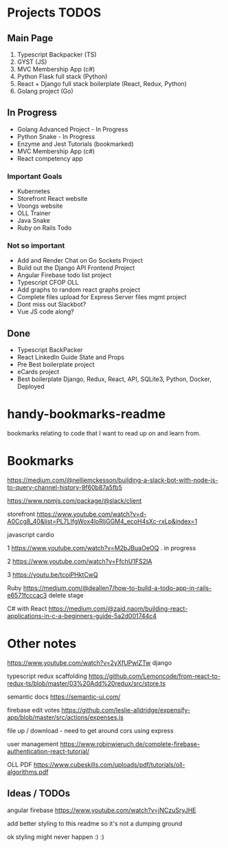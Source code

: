 # Projects TODOS

## Main Page

1. Typescript Backpacker (TS)
2. GYST (JS)
3. MVC Membership App (c#)
4. Python Flask full stack (Python)
5. React + Django full stack boilerplate (React, Redux, Python)
6. Golang project (Go)

## In Progress

- Golang Advanced Project - In Progress
- Python Snake - In Progress
- Enzyme and Jest Tutorials (bookmarked)
- MVC Membership App (c#)
- React competency app

### Important Goals

- Kubernetes
- Storefront React website
- Voongs website
- OLL Trainer
- Java Snake
- Ruby on Rails Todo

### Not so important

- Add and Render Chat on Go Sockets Project
- Build out the Django API Frontend Project
- Angular Firebase todo list project
- Typescript CFOP OLL
- Add graphs to random react graphs project
- Complete files upload for Express Server files mgmt project
- Dont miss out Slackbot?
- Vue JS code along?

## Done

- Typescript BackPacker
- React LinkedIn Guide State and Props
- Pre Best boilerplate project
- eCards project
- Best boilerplate Django, Redux, React, API, SQLite3, Python, Docker, Deployed

# handy-bookmarks-readme

bookmarks relating to code that I want to read up on and learn from.

# Bookmarks

https://medium.com/@nelliemckesson/building-a-slack-bot-with-node-js-to-query-channel-history-9f60b87a5fb5

https://www.npmjs.com/package/@slack/client

storefront
https://www.youtube.com/watch?v=d-A0Ccg8_40&list=PL7LIfgWox4loRljGGM4_ecoH4sXc-rxLp&index=1

javascript cardio

1 https://www.youtube.com/watch?v=M2bJBuaOeOQ . in progress

2 https://www.youtube.com/watch?v=FfchU1FS2IA

3 https://youtu.be/tcoiPHktCwQ

Ruby
https://medium.com/@deallen7/how-to-build-a-todo-app-in-rails-e6571fcccac3 delete stage

C# with React
https://medium.com/@zaid.naom/building-react-applications-in-c-a-beginners-guide-5a2d001744c4

# Other notes

https://www.youtube.com/watch?v=2yXfUPwlZTw
django

typescript redux scaffolding
https://github.com/Lemoncode/from-react-to-redux-ts/blob/master/03%20Add%20redux/src/store.ts

semantic docs
https://semantic-ui.com/

firebase edit votes
https://github.com/leslie-alldridge/expensify-app/blob/master/src/actions/expenses.js

file up / download - need to get around cors using express

user management
https://www.robinwieruch.de/complete-firebase-authentication-react-tutorial/

OLL PDF
https://www.cubeskills.com/uploads/pdf/tutorials/oll-algorithms.pdf

## Ideas / TODOs

angular firebase
https://www.youtube.com/watch?v=jNCzuSryJHE

add better styling to this readme so it's not a dumping ground

ok styling might never happen :) :)
